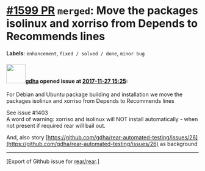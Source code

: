 [\#1599 PR](https://github.com/rear/rear/pull/1599) `merged`: Move the packages isolinux and xorriso from Depends to Recommends lines
=====================================================================================================================================

**Labels**: `enhancement`, `fixed / solved / done`, `minor bug`

#### <img src="https://avatars.githubusercontent.com/u/888633?u=cdaeb31efcc0048d3619651aa18dd4b76e636b21&v=4" width="50">[gdha](https://github.com/gdha) opened issue at [2017-11-27 15:25](https://github.com/rear/rear/pull/1599):

For Debian and Ubuntu package building and installation we move the
packages isolinux and xorriso from Depends to Recommends lines

See issue \#1403  
A word of warning: xorriso and isolinux will NOT install automatically -
when not present if required rear will bail out.

And, also story
[https://github.com/gdha/rear-automated-testing/issues/26](https://github.com/gdha/rear-automated-testing/issues/26)
as background

------------------------------------------------------------------------

\[Export of Github issue for
[rear/rear](https://github.com/rear/rear).\]
